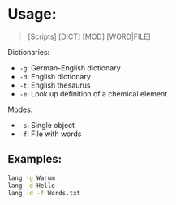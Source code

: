 # Usage:

> [Scripts] [DICT] [MOD] [WORD|FILE]

Dictionaries:
- `-g`: German-English dictionary
- `-d`: English dictionary
- `-t`: English thesaurus
- `-e`: Look up definition of a chemical element

Modes:
- `-s`: Single object
- `-f`: File with words

## Examples:
```bash
lang -g Warum
lang -d Hello
lang -d -f Words.txt
```

